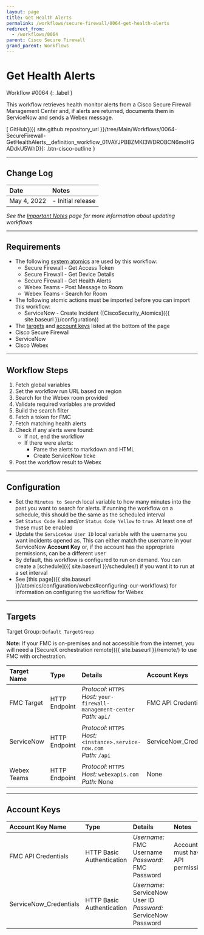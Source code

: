 ```yaml
---
layout: page
title: Get Health Alerts
permalink: /workflows/secure-firewall/0064-get-health-alerts
redirect_from:
  - /workflows/0064
parent: Cisco Secure Firewall
grand_parent: Workflows
---
```


# Get Health Alerts
<div markdown="1">
Workflow #0064
{: .label }
</div>

This workflow retrieves health monitor alerts from a Cisco Secure Firewall Management Center and, if alerts are returned, documents them in ServiceNow and sends a Webex message.

[<i class="fab fa-github"></i> GitHub]({{ site.github.repository_url }}/tree/Main/Workflows/0064-SecureFirewall-GetHealthAlerts__definition_workflow_01VAYJPBBZMKI3WDROBCN6moHGADdkU5WhD){: .btn-cisco-outline }

---

## Change Log

| Date | Notes |
|:-----|:------|
| May 4, 2022 | - Initial release |

_See the [Important Notes](/sxo-05-security-workflows/notes) page for more information about updating workflows_

---

## Requirements
* The following [system atomics](/sxo-05-security-workflows/atomics/system) are used by this workflow:
	* Secure Firewall - Get Access Token
    * Secure Firewall - Get Device Details
    * Secure Firewall - Get Health Alerts
    * Webex Teams - Post Message to Room
    * Webex Teams - Search for Room
* The following atomic actions must be imported before you can import this workflow:
	* ServiceNow - Create Incident  ([CiscoSecurity_Atomics]({{ site.baseurl }}/configuration))
* The [targets](#targets) and [account keys](#account-keys) listed at the bottom of the page
* Cisco Secure Firewall
* ServiceNow
* Cisco Webex

---

## Workflow Steps
1. Fetch global variables
1. Set the workflow run URL based on region
1. Search for the Webex room provided
1. Validate required variables are provided
1. Build the search filter
1. Fetch a token for FMC
1. Fetch matching health alerts
1. Check if any alerts were found:
    * If not, end the workflow
    * If there were alerts:
        * Parse the alerts to markdown and HTML
        * Create ServiceNow ticke
1. Post the workflow result to Webex

---

## Configuration

* Set the `Minutes to Search` local variable to how many minutes into the past you want to search for alerts. If running the workflow on a schedule, this should be the same as the scheduled interval
* Set `Status Code Red` and/or `Status Code Yellow` to `true`. At least one of these must be enabled
* Update the `ServiceNow User ID` local variable with the username you want incidents opened as. This can either match the username in your ServiceNow **Account Key** or, if the account has the appropriate permissions, can be a different user
* By default, this workflow is configured to run on demand. You can create a [schedule]({{ site.baseurl }}/schedules/) if you want it to run at a set interval
* See [this page]({{ site.baseurl }}/atomics/configuration/webex#configuring-our-workflows) for information on configuring the workflow for Webex

---

## Targets
Target Group: `Default TargetGroup`

**Note:** If your FMC is on-premises and not accessible from the internet, you will need a [SecureX orchestration remote]({{ site.baseurl }}/remote/) to use FMC with orchestration.

| Target Name | Type | Details | Account Keys | Notes |
|:------------|:-----|:--------|:-------------|:------|
| FMC Target | HTTP Endpoint | _Protocol:_ `HTTPS`<br />_Host:_ `your-firewall-management-center`<br />_Path:_ `api/` | FMC API Credentials | |
| ServiceNow | HTTP Endpoint | _Protocol:_ `HTTPS`<br />_Host:_ `<instance>.service-now.com`<br />_Path:_ `/api` | ServiceNow_Credentials | Be sure to use your instance URL |
| Webex Teams | HTTP Endpoint | _Protocol:_ `HTTPS`<br />_Host:_ `webexapis.com`<br />_Path:_ None | None | |

---

## Account Keys

| Account Key Name | Type | Details | Notes |
|:-----------------|:-----|:--------|:------|
| FMC API Credentials | HTTP Basic Authentication | _Username:_ FMC Username<br />_Password:_ FMC Password | Account must have API permissions |
| ServiceNow_Credentials | HTTP Basic Authentication | _Username:_ ServiceNow User ID<br />_Password:_ ServiceNow Password | |
